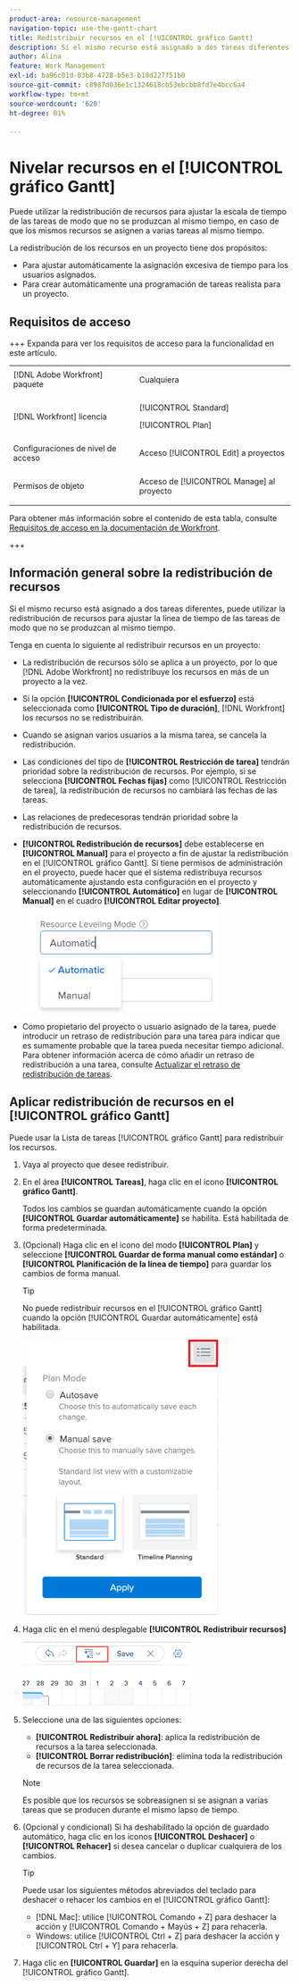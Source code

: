 ```yaml
---
product-area: resource-management
navigation-topic: use-the-gantt-chart
title: Redistribuir recursos en el [!UICONTROL gráfico Gantt]
description: Si el mismo recurso está asignado a dos tareas diferentes, puede utilizar la redistribución de recursos para ajustar la cronología de las tareas de modo que no se produzcan al mismo tiempo. Este artículo proporciona información sobre cómo redistribuir recursos en el diagrama de Gantt.
author: Alina
feature: Work Management
exl-id: ba96c01d-03b8-4728-b5e3-b10d227f51b0
source-git-commit: c8987d036e1c1324618cb53ebcbb8fd7e4bcc6a4
workflow-type: tm+mt
source-wordcount: '620'
ht-degree: 81%

---
```


# Nivelar recursos en el [!UICONTROL gráfico Gantt]

<!--Audited: 08/2025-->

Puede utilizar la redistribución de recursos para ajustar la escala de tiempo de las tareas de modo que no se produzcan al mismo tiempo, en caso de que los mismos recursos se asignen a varias tareas al mismo tiempo.

La redistribución de los recursos en un proyecto tiene dos propósitos:

* Para ajustar automáticamente la asignación excesiva de tiempo para los usuarios asignados.
* Para crear automáticamente una programación de tareas realista para un proyecto.

## Requisitos de acceso

+++ Expanda para ver los requisitos de acceso para la funcionalidad en este artículo. 

<table style="table-layout:auto"> 
 <col> 
 <col> 
 <tbody> 
  <tr> 
   <td role="rowheader">[!DNL Adobe Workfront] paquete</td> 
   <td> <p>Cualquiera</p> </td> 
  </tr> 
  <tr> 
   <td role="rowheader">[!DNL Workfront] licencia</td> 
   <td> <p>[!UICONTROL Standard]</p>
   <p>[!UICONTROL Plan]</p> </td> 
  </tr> 
  <tr> 
   <td role="rowheader">Configuraciones de nivel de acceso</td> 
   <td> <p>Acceso [!UICONTROL Edit] a proyectos</p></td>
</tr> 
  <tr> 
   <td role="rowheader">Permisos de objeto</td> 
   <td> <p>Acceso de [!UICONTROL Manage] al proyecto</p>
</td> 
  </tr> 
 </tbody> 
</table>

Para obtener más información sobre el contenido de esta tabla, consulte [Requisitos de acceso en la documentación de Workfront](/help/quicksilver/administration-and-setup/add-users/access-levels-and-object-permissions/access-level-requirements-in-documentation.md).

+++
<!--Old:

<table style="table-layout:auto"> 
 <col> 
 <col> 
 <tbody> 
  <tr> 
   <td role="rowheader">[!DNL Adobe Workfront] plan*</td> 
   <td> <p>Any </p> </td> 
  </tr> 
  <tr> 
   <td role="rowheader">[!DNL Workfront] license*</td> 
   <td> <p>[!UICONTROL Plan] </p> </td> 
  </tr> 
  <tr> 
   <td role="rowheader">Access level configurations*</td> 
   <td> <p>[!UICONTROL Edit] access to Projects</p> <p><b>NOTE</b>

If you still don't have access, ask your [!DNL Workfront] administrator if they set additional restrictions in your access level. For information on how a [!DNL Workfront] administrator can modify your access level, see <a href="../../../administration-and-setup/add-users/configure-and-grant-access/create-modify-access-levels.md" class="MCXref xref">Create or modify custom access levels</a>.</p> </td>
</tr> 
  <tr> 
   <td role="rowheader">Object permissions</td> 
   <td> <p>[!UICONTROL Manage] access to the project</p> <p>For information on requesting additional access, see <a href="../../../workfront-basics/grant-and-request-access-to-objects/request-access.md" class="MCXref xref">Request access to objects </a>.</p> </td> 
  </tr> 
 </tbody> 
</table> -->

## Información general sobre la redistribución de recursos

Si el mismo recurso está asignado a dos tareas diferentes, puede utilizar la redistribución de recursos para ajustar la línea de tiempo de las tareas de modo que no se produzcan al mismo tiempo.

Tenga en cuenta lo siguiente al redistribuir recursos en un proyecto:

* La redistribución de recursos sólo se aplica a un proyecto, por lo que [!DNL Adobe Workfront] no redistribuye los recursos en más de un proyecto a la vez.
* Si la opción **[!UICONTROL Condicionada por el esfuerzo]** está seleccionada como **[!UICONTROL Tipo de duración]**, [!DNL Workfront] los recursos no se redistribuirán.
* Cuando se asignan varios usuarios a la misma tarea, se cancela la redistribución.
* Las condiciones del tipo de **[!UICONTROL Restricción de tarea]** tendrán prioridad sobre la redistribución de recursos. Por ejemplo, si se selecciona **[!UICONTROL Fechas fijas]** como [!UICONTROL Restricción de tarea], la redistribución de recursos no cambiará las fechas de las tareas.
* Las relaciones de predecesoras tendrán prioridad sobre la redistribución de recursos.
* **[!UICONTROL Redistribución de recursos]** debe establecerse en **[!UICONTROL Manual]** para el proyecto a fin de ajustar la redistribución en el [!UICONTROL gráfico Gantt]. Si tiene permisos de administración en el proyecto, puede hacer que el sistema redistribuya recursos automáticamente ajustando esta configuración en el proyecto y seleccionando **[!UICONTROL Automático]** en lugar de **[!UICONTROL Manual]** en el cuadro **[!UICONTROL Editar proyecto]**.

  ![Modo de nivelación de recursos](assets/resource-leveling-mode-350x177.png)

* Como propietario del proyecto o usuario asignado de la tarea, puede introducir un retraso de redistribución para una tarea para indicar que es sumamente probable que la tarea pueda necesitar tiempo adicional. Para obtener información acerca de cómo añadir un retraso de redistribución a una tarea, consulte [Actualizar el retraso de redistribución de tareas](../../../manage-work/tasks/task-information/task-leveling-delay.md).

## Aplicar redistribución de recursos en el [!UICONTROL gráfico Gantt]

Puede usar la Lista de tareas [!UICONTROL gráfico Gantt] para redistribuir los recursos.

1. Vaya al proyecto que desee redistribuir.
1. En el área **[!UICONTROL Tareas]**, haga clic en el icono **[!UICONTROL gráfico Gantt]**.

   Todos los cambios se guardan automáticamente cuando la opción **[!UICONTROL Guardar automáticamente]** se habilita. Está habilitada de forma predeterminada.

1. (Opcional) Haga clic en el icono del modo **[!UICONTROL Plan]** y seleccione **[!UICONTROL Guardar de forma manual como estándar]** o **[!UICONTROL Planificación de la línea de tiempo]** para guardar los cambios de forma manual.

   >[!TIP]
   >
   >No puede redistribuir recursos en el [!UICONTROL gráfico Gantt] cuando la opción [!UICONTROL Guardar automáticamente] está habilitada.

   ![Configuración manual habilitada](assets/manual-standard-setting-enabled-quicksilver-task-list-350x493.png)

1. Haga clic en el menú desplegable **[!UICONTROL Redistribuir recursos]**

   ![Level_resouces.png](assets/level-resouces.png)

1. Seleccione una de las siguientes opciones:

   * **[!UICONTROL Redistribuir ahora]**: aplica la redistribución de recursos a la tarea seleccionada.
   * **[!UICONTROL Borrar redistribución]**: elimina toda la redistribución de recursos de la tarea seleccionada.

   >[!NOTE]
   >
   >Es posible que los recursos se sobreasignen si se asignan a varias tareas que se producen durante el mismo lapso de tiempo.

1. (Opcional y condicional) Si ha deshabilitado la opción de guardado automático, haga clic en los iconos **[!UICONTROL Deshacer]** o **[!UICONTROL Rehacer]** si desea cancelar o duplicar cualquiera de los cambios.

   >[!TIP]
   >
   >Puede usar los siguientes métodos abreviados del teclado para deshacer o rehacer los cambios en el [!UICONTROL gráfico Gantt]:
   >
   >* [!DNL Mac]: utilice [!UICONTROL Comando + Z] para deshacer la acción y [!UICONTROL Comando + Mayús + Z] para rehacerla.
   >* Windows: utilice [!UICONTROL Ctrl + Z] para deshacer la acción y [!UICONTROL Ctrl + Y] para rehacerla.


1. Haga clic en **[!UICONTROL Guardar]** en la esquina superior derecha del [!UICONTROL gráfico Gantt].

<!--
<div data-mc-conditions="QuicksilverOrClassic.Draft mode">
<h2>Overview of Leveling Delay</h2>
<p data-mc-conditions="QuicksilverOrClassic.Draft mode">(NOTE: moved to its own article: /Content/Manage work/Tasks/Task information/task-leveling-delay.htm) </p>
<p>At times, there might be conflicts between task schedules on a project. You can level resources or address resource conflicts by rescheduling resources and tasks so that all tasks can be completed within a realistic schedule. </p>
<p>As the project manager, or the task assignee, you can also add a Leveling Delay on individual tasks to account for any resource or scheduling conflicts. In other words, a task might be scheduled with a delay to ensure that when Adobe Workfront levels the tasks a more realistic schedule overcomes resource conflicts.</p>
<p>To manually add a Leveling Delay to a task:</p>
<ol>
<li value="1">Navigate to a task for which you want to add a Leveling Delay.</li>
<li value="2"> <p data-mc-conditions="QuicksilverOrClassic.Quicksilver"> Click the <strong>More icon</strong> to the right of the task name, then click <strong>Edit</strong>. </p>  </li>
<li value="3">Click <strong>Settings</strong>.<br></li>
<li value="4">Specify the <strong>Leveling Delay</strong>, in hours.<br>This is the time that the resource will be delayed starting the task due to resource conflicts.</li>
<li value="5">Click <strong>Save Changes</strong>. </li>
</ol>
</div>
-->
